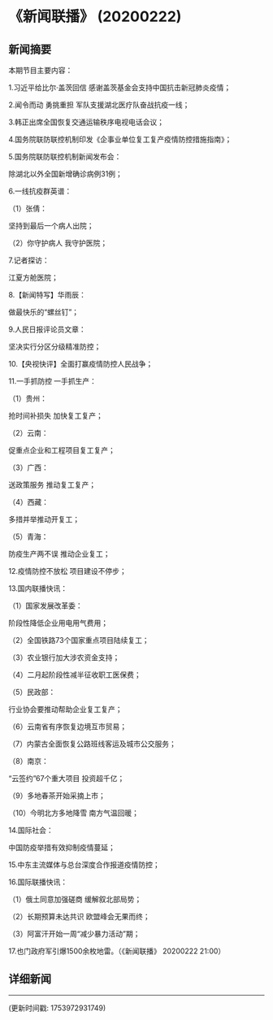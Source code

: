 # 《新闻联播》 (20200222)

## 新闻摘要

本期节目主要内容：

1.习近平给比尔·盖茨回信 感谢盖茨基金会支持中国抗击新冠肺炎疫情；

2.闻令而动 勇挑重担 军队支援湖北医疗队奋战抗疫一线；

3.韩正出席全国恢复交通运输秩序电视电话会议；

4.国务院联防联控机制印发《企事业单位复工复产疫情防控措施指南》；

5.国务院联防联控机制新闻发布会：

除湖北以外全国新增确诊病例31例；

6.一线抗疫群英谱：

（1）张倩：

坚持到最后一个病人出院；

（2）你守护病人 我守护医院；

7.记者探访：

江夏方舱医院；

8.【新闻特写】华雨辰：

做最快乐的“螺丝钉”；

9.人民日报评论员文章：

坚决实行分区分级精准防控；

10.【央视快评】全面打赢疫情防控人民战争；

11.一手抓防控 一手抓生产：

（1）贵州：

抢时间补损失 加快复工复产；

（2）云南：

促重点企业和工程项目复工复产；

（3）广西：

送政策服务 推动复工复产；

（4）西藏：

多措并举推动开复工；

（5）青海：

防疫生产两不误 推动企业复工；

12.疫情防控不放松 项目建设不停步；

13.国内联播快讯：

（1）国家发展改革委：

阶段性降低企业用电用气费用；

（2）全国铁路73个国家重点项目陆续复工；

（3）农业银行加大涉农资金支持；

（4）二月起阶段性减半征收职工医保费；

（5）民政部：

行业协会要推动帮助企业复工复产；

（6）云南省有序恢复边境互市贸易；

（7）内蒙古全面恢复公路班线客运及城市公交服务；

（8）南京：

“云签约”67个重大项目 投资超千亿；

（9）多地春茶开始采摘上市；

（10）今明北方多地降雪 南方气温回暖；

14.国际社会：

中国防疫举措有效抑制疫情蔓延；

15.中东主流媒体与总台深度合作报道疫情防控；

16.国际联播快讯：

（1）俄土同意加强磋商 缓解叙北部局势；

（2）长期预算未达共识 欧盟峰会无果而终；

（3）阿富汗开始一周“减少暴力活动”期；

17.也门政府军引爆1500余枚地雷。（《新闻联播》 20200222 21:00）

## 详细新闻

---

(更新时间戳: 1753972931749)

